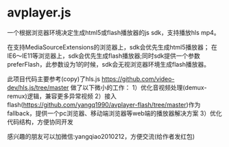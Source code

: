 # avplayer.js
一个根据浏览器环境决定生成html5或flash播放器的js sdk，支持播放hls mp4。

在支持MediaSourceExtensions的浏览器上，sdk会优先生成html5播放器；
在IE6～IE11等浏览器上，sdk会优先生成flash播放器;同时sdk提供一个参数preferFlash，此参数设为1的时候，sdk会无视浏览器环境生成flash播放器。

此项目代码主要参考(copy)了hls.js https://github.com/video-dev/hls.js/tree/master
做了以下微小的工作：
1）优化音视频处理(demux-remux)逻辑，兼容更多异常视频
2）接入flash(https://github.com/yangq1990/avplayer-flash/tree/master)作为fallback，提供一个pc浏览器、移动端浏览器等web端的播放器解决方案
3）优化代码结构，方便协同开发

感兴趣的朋友可以加微信:yangqiao2010212，方便交流(给作者发红包)
